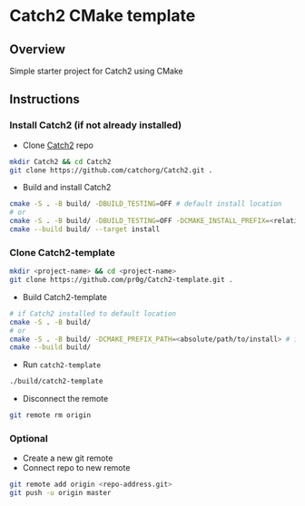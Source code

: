 # Catch2 CMake template

## Overview

Simple starter project for Catch2 using CMake

## Instructions

### Install Catch2 (if not already installed)

* Clone [Catch2](https://github.com/catchorg/Catch2) repo

```bash
mkdir Catch2 && cd Catch2
git clone https://github.com/catchorg/Catch2.git .
```

* Build and install Catch2

```bash
cmake -S . -B build/ -DBUILD_TESTING=OFF # default install location
# or
cmake -S . -B build/ -DBUILD_TESTING=OFF -DCMAKE_INSTALL_PREFIX=<relative/path/to/install> # custom install location
cmake --build build/ --target install
```

### Clone Catch2-template

```bash
mkdir <project-name> && cd <project-name>
git clone https://github.com/pr0g/Catch2-template.git .
```

* Build Catch2-template

```bash
# if Catch2 installed to default location
cmake -S . -B build/
# or
cmake -S . -B build/ -DCMAKE_PREFIX_PATH=<absolute/path/to/install> # if Catch2 installed to custom location
cmake --build build/
```

* Run `catch2-template`

```bash
./build/catch2-template
```

* Disconnect the remote

```bash
git remote rm origin
```

### Optional

* Create a new git remote
* Connect repo to new remote

```bash
git remote add origin <repo-address.git>
git push -u origin master
```
